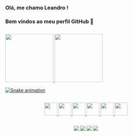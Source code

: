 ### Olá, me chamo Leandro !
### Bem vindos ao meu perfil GitHub 👋

 ##

<div>
<a href="https://github.com/LEANDROMAIERO">
<img height="150em" src="https://github-readme-stats.vercel.app/api?username=LEANDROMAIERO&show_icons=true&theme=radical&include_all_commits=true&count_private=true"/>
<img height="150em" src="https://github-readme-stats.vercel.app/api/top-langs/?username=LEANDROMAIERO&layout=compact&langs_count=7&theme=radical"/>
</div>

 
![Snake animation](https://github.com/LEANDROMAIERO/LEANDROMAIERO/blob/output/github-contribution-grid-snake.svg)
 
##
  <div align="center">
  <img src="https://cdn.jsdelivr.net/gh/devicons/devicon/icons/javascript/javascript-original.svg" width="40" height="40" />
  <img src="https://cdn.jsdelivr.net/gh/devicons/devicon/icons/typescript/typescript-original.svg" width="40" height="40"/>
  <img src="https://cdn.jsdelivr.net/gh/devicons/devicon/icons/react/react-original.svg"  width="40" height="40"/>
  <img src="https://cdn.jsdelivr.net/gh/devicons/devicon/icons/html5/html5-original.svg" width="40" height="40"/>
  <img src="https://cdn.jsdelivr.net/gh/devicons/devicon/icons/css3/css3-original.svg" width="40" height"40"/>
  <img src="https://cdn.jsdelivr.net/gh/devicons/devicon/icons/git/git-original.svg"  width="40" height"40"/>
  </div>

## 

<div align="center">
<a href = "mailto:leandrogmaiero@gmail.com"><img src="https://img.shields.io/badge/-Gmail-%23333?style=for-the-badge&logo=gmail&logoColor=white" target="_blank"></a>
<a href="https://www.linkedin.com/in/leandro-g-maiero/" target="_blank"><img src="https://img.shields.io/badge/-LinkedIn-%230077B5?style=for-the-badge&logo=linkedin&logoColor=white" target="_blank"></a>
<a href="https://www.instagram.com/leandromaiero/" target="_blank"><img src="https://img.shields.io/badge/-Instagram-%23E4405F?style=for-the-badge&logo=instagram&logoColor=white" target="_blank"></a>
<a href="https://discord.gg/DTfvUHYRR9" target="_blank"><img src="https://img.shields.io/badge/Discord-7289DA?style=for-the-badge&logo=discord&logoColor=white" target="_blank"></a>
</div> 
